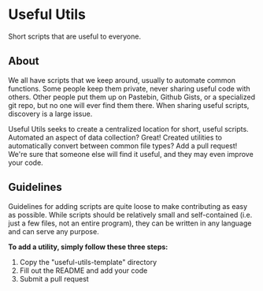 Useful Utils
============

Short scripts that are useful to everyone.

About
-----
We all have scripts that we keep around, usually to automate common functions. Some people keep them private, never sharing useful code with others. Other people put them up on Pastebin, Github Gists, or a specialized git repo, but no one will ever find them there. When sharing useful scripts, discovery is a large issue.

Useful Utils seeks to create a centralized location for short, useful scripts. Automated an aspect of data collection? Great! Created utilities to automatically convert between common file types? Add a pull request! We're sure that someone else will find it useful, and they may even improve your code.

Guidelines
----------
Guidelines for adding scripts are quite loose to make contributing as easy as possible. While scripts should be relatively small and self-contained (i.e. just a few files, not an entire program), they can be written in any language and can serve any purpose.

**To add a utility, simply follow these three steps:**
1. Copy the "useful-utils-template" directory
2. Fill out the README and add your code
3. Submit a pull request
